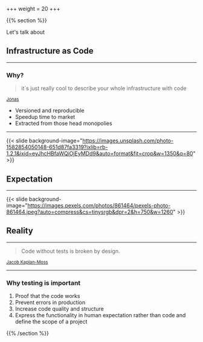 +++
weight = 20
+++

{{% section %}}

Let's talk about

## Infrastructure as Code

---

### Why?

> it´s just really cool to describe your whole infrastructure with code

<small>[Jonas](https://blog.codecentric.de/en/2018/12/test-driven-infrastructure-ansible-molecule/)</small>

- Versioned and reproducible
- Speedup time to market
- Extracted from those head monopolies

---

{{< slide background-image="https://images.unsplash.com/photo-1582854050148-651d87fa3319?ixlib=rb-1.2.1&ixid=eyJhcHBfaWQiOjEyMDd9&auto=format&fit=crop&w=1350&q=80" >}}

## Expectation

---

{{< slide background-image="https://images.pexels.com/photos/861464/pexels-photo-861464.jpeg?auto=compress&cs=tinysrgb&dpr=2&h=750&w=1260" >}}

## Reality

---

> Code without tests is broken by design.

<small>[Jacob Kaplan-Moss](https://jacobian.org/)</small>

---

### Why testing is important

1.  Proof that the code works
2.  Prevent errors in production
3.  Increase code quality and structure
4.  Express the functionality in human expectation rather than code and define the scope of a project

{{% /section %}}
